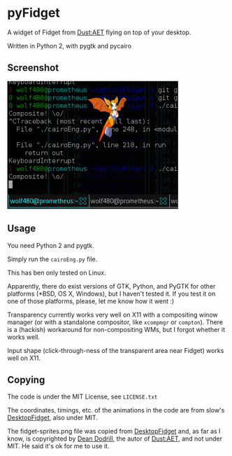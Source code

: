 # pyFidget

A widget of Fidget from [Dust:AET] flying on top of your desktop.

Written in Python 2, with pygtk and pycairo

## Screenshot

![fidget screenshot](https://raw.githubusercontent.com/Wolf480pl/pyFidget/master/screenshot.png)

## Usage

You need Python 2 and pygtk.

Simply run the `cairoEng.py` file.

This has ben only tested on Linux.

Apparently, there do exist versions of GTK, Python, and PyGTK for other 
platforms (*BSD, OS X, Windows), but I haven't tested it.
If you test it on one of those platforms, please, let me know how it went :)

Transparency currently works very well on X11 with a compositing winow manager
(or with a standalone compositor, like `xcompmgr` or `compton`).
There is a (hackish) workaround for non-compositing WMs, but I forgot whether it
works well.

Input shape (click-through-ness of the transparent area near Fidget) works well
on X11.

## Copying

The code is under the MIT License, see `LICENSE.txt`

The coordinates, timings, etc. of the animations in the code are from slow's
[DesktopFidget], also under MIT.

The fidget-sprites.png file was copied from [DesktopFidget] and, as far as I know,
is copyrighted by [Dean Dodrill], the autor of [Dust:AET], and not under MIT.
He said it's ok for me to use it.

[Dust:AET]: http://www.noogy.com/main.html
[DesktopFidget]: https://github.com/slow3586/DesktopFidget
[Dean Dodrill]: http://www.noogy.com/
